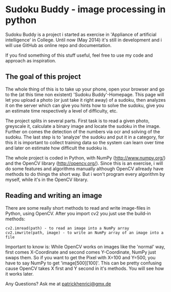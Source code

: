 # Sudoku Buddy - image processing in python
Sudoku Buddy is a project i started as exercise in 'Appliance of artificial intelligence' in College.
Until now (May 2014) it's still in development and i will use GitHub as online repo and documentation.

If you find something of this stuff useful, feel free to use my code and approach as inspiration.

## The goal of this project
The whole thing of this is to take up your phone, open your browser and go to the (at this time non existent) 'Sudoku Buddy'-Homepage.
This page will let you upload a photo (or just take it right away) of a sudoku, then analyzes it on the server which can give you hints
how to solve the sudoku, give you an estimate time respectively a level of difficulty, etc.

The project splits in several parts.
First task is to read a given photo, greyscale it, calculate a binary image and locate the sudoku in the image.
Further on comes the detection of the numbers via ocr and solving of the sudoku.
The last step is to 'analyze' the sudoku and put it in a category, for this it is important to collect training data
so the system can learn over time and later on estimate how difficult the sudoku is.

The whole project is coded in Python, with NumPy (http://www.numpy.org/) and the OpenCV library (http://opencv.org/).
Since this is an exercise, i will do some features and algorithms manually although OpenCV allready have methods to do
things the short way.
But i won't program every algorithm by myself, while it's in the OpenCV library.

## Reading and writing an image
There are some really short methods to read and write image-files in Python, using OpenCV.
After you import cv2 you just use the build-in methods:

	cv2.imread(path) - to read an image into a NumPy array
	cv2.imwrite(path, image) - to write an NumPy array of an image into a file

Important to know is:
While OpenCV works on images like the 'normal' way, first comes X-Coordinate and second comes Y-Coordinate, NumPy just swaps them.
So if you want to get the Pixel with X=100 and Y=500, you have to say NumPy to get 'image[500][100]'.
This can be pretty confusing cause OpenCV takes X first and Y second in it's methods.
You will see how it works later.


Any Questions?
Ask me at patrickhenrici@gmx.de